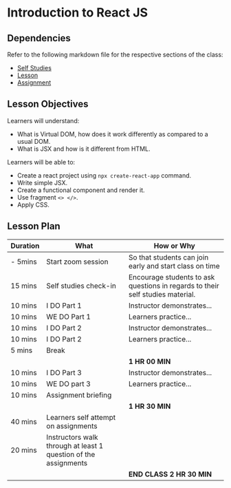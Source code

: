 # Introduction to React JS

## Dependencies

Refer to the following markdown file for the respective sections of the class:
- [Self Studies](./studies.md)
- [Lesson](./lesson.md)
- [Assignment](./assignment.md)

## Lesson Objectives

Learners will understand:
- What is Virtual DOM, how does it work differently as compared to a usual DOM.
- What is JSX and how is it different from HTML. 

Learners will be able to:
- Create a react project using `npx create-react-app` command.
- Write simple JSX.
- Create a functional component and render it.
- Use fragment `<> </>`.
- Apply CSS.

## Lesson Plan

|Duration|What|How or Why|
|--------|-----|-------|
|- 5mins |Start zoom session|So that students can join early and start class on time|
|15 mins|Self studies check-in|Encourage students to ask questions in regards to their self studies material.|
|10 mins|I DO Part 1|Instructor demonstrates...|
|10 mins|WE DO Part 1|Learners practice...|
|10 mins|I DO Part 2|Instructor demonstrates...|
|10 mins|I DO Part 2|Learners practice...|
|5 mins| Break||
|||**1 HR 00 MIN**|
|10 mins|I DO Part 3| Instructor demonstrates...|
|10 mins|WE DO part 3| Learners practice...|
|10 mins|Assignment briefing|
|||**1 HR 30 MIN**|
|40 mins|Learners self attempt on assignments|
|20 mins|Instructors walk through at least 1 question of the assignments|
|||**END CLASS 2 HR 30 MIN**|

